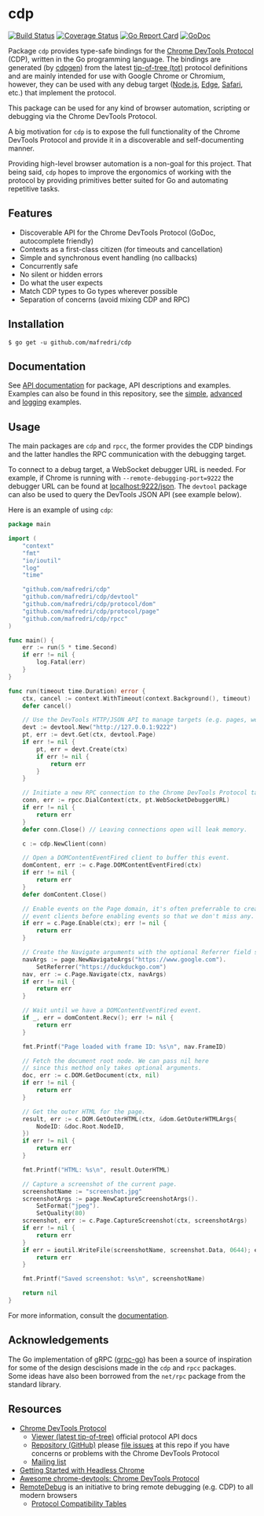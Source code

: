 # cdp

[![Build Status][travis-badge]][travis] [![Coverage Status][codecov-badge]][codecov] [![Go Report Card][goreportcard-badge]][goreportcard] [![GoDoc][godoc-badge]][godoc]

Package `cdp` provides type-safe bindings for the [Chrome DevTools Protocol][devtool-protocol] (CDP), written in the Go programming language. The bindings are generated (by [cdpgen][cdpgen]) from the latest [tip-of-tree (tot)][tip-of-tree] protocol definitions and are mainly intended for use with Google Chrome or Chromium, however, they can be used with any debug target ([Node.js][node-debugging], [Edge][edge-diagnostics-adapter], [Safari][ios-webkit-debug-proxy], etc.) that implement the protocol.

This package can be used for any kind of browser automation, scripting or debugging via the Chrome DevTools Protocol.

A big motivation for `cdp` is to expose the full functionality of the Chrome DevTools Protocol and provide it in a discoverable and self-documenting manner.

Providing high-level browser automation is a non-goal for this project. That being said, `cdp` hopes to improve the ergonomics of working with the protocol by providing primitives better suited for Go and automating repetitive tasks.

## Features

* Discoverable API for the Chrome DevTools Protocol (GoDoc, autocomplete friendly)
* Contexts as a first-class citizen (for timeouts and cancellation)
* Simple and synchronous event handling (no callbacks)
* Concurrently safe
* No silent or hidden errors
* Do what the user expects
* Match CDP types to Go types wherever possible
* Separation of concerns (avoid mixing CDP and RPC)

## Installation

```console
$ go get -u github.com/mafredri/cdp
```

## Documentation

See [API documentation][godoc] for package, API descriptions and examples. Examples can also be found in this repository, see the [simple][simple-example], [advanced][advanced-example] and [logging][logging-example] examples.

## Usage

The main packages are `cdp` and `rpcc`, the former provides the CDP bindings and the latter handles the RPC communication with the debugging target.

To connect to a debug target, a WebSocket debugger URL is needed. For example, if Chrome is running with `--remote-debugging-port=9222` the debugger URL can be found at [localhost:9222/json](http://localhost:9222/json). The `devtool` package can also be used to query the DevTools JSON API (see example below).

Here is an example of using `cdp`:

[embedmd]:# (example_test.go)
```go
package main

import (
	"context"
	"fmt"
	"io/ioutil"
	"log"
	"time"

	"github.com/mafredri/cdp"
	"github.com/mafredri/cdp/devtool"
	"github.com/mafredri/cdp/protocol/dom"
	"github.com/mafredri/cdp/protocol/page"
	"github.com/mafredri/cdp/rpcc"
)

func main() {
	err := run(5 * time.Second)
	if err != nil {
		log.Fatal(err)
	}
}

func run(timeout time.Duration) error {
	ctx, cancel := context.WithTimeout(context.Background(), timeout)
	defer cancel()

	// Use the DevTools HTTP/JSON API to manage targets (e.g. pages, webworkers).
	devt := devtool.New("http://127.0.0.1:9222")
	pt, err := devt.Get(ctx, devtool.Page)
	if err != nil {
		pt, err = devt.Create(ctx)
		if err != nil {
			return err
		}
	}

	// Initiate a new RPC connection to the Chrome DevTools Protocol target.
	conn, err := rpcc.DialContext(ctx, pt.WebSocketDebuggerURL)
	if err != nil {
		return err
	}
	defer conn.Close() // Leaving connections open will leak memory.

	c := cdp.NewClient(conn)

	// Open a DOMContentEventFired client to buffer this event.
	domContent, err := c.Page.DOMContentEventFired(ctx)
	if err != nil {
		return err
	}
	defer domContent.Close()

	// Enable events on the Page domain, it's often preferrable to create
	// event clients before enabling events so that we don't miss any.
	if err = c.Page.Enable(ctx); err != nil {
		return err
	}

	// Create the Navigate arguments with the optional Referrer field set.
	navArgs := page.NewNavigateArgs("https://www.google.com").
		SetReferrer("https://duckduckgo.com")
	nav, err := c.Page.Navigate(ctx, navArgs)
	if err != nil {
		return err
	}

	// Wait until we have a DOMContentEventFired event.
	if _, err = domContent.Recv(); err != nil {
		return err
	}

	fmt.Printf("Page loaded with frame ID: %s\n", nav.FrameID)

	// Fetch the document root node. We can pass nil here
	// since this method only takes optional arguments.
	doc, err := c.DOM.GetDocument(ctx, nil)
	if err != nil {
		return err
	}

	// Get the outer HTML for the page.
	result, err := c.DOM.GetOuterHTML(ctx, &dom.GetOuterHTMLArgs{
		NodeID: &doc.Root.NodeID,
	})
	if err != nil {
		return err
	}

	fmt.Printf("HTML: %s\n", result.OuterHTML)

	// Capture a screenshot of the current page.
	screenshotName := "screenshot.jpg"
	screenshotArgs := page.NewCaptureScreenshotArgs().
		SetFormat("jpeg").
		SetQuality(80)
	screenshot, err := c.Page.CaptureScreenshot(ctx, screenshotArgs)
	if err != nil {
		return err
	}
	if err = ioutil.WriteFile(screenshotName, screenshot.Data, 0644); err != nil {
		return err
	}

	fmt.Printf("Saved screenshot: %s\n", screenshotName)

	return nil
}
```

For more information, consult the [documentation](#documentation).

## Acknowledgements

The Go implementation of gRPC ([grpc-go](https://github.com/grpc/grpc-go)) has been a source of inspiration for some of the design descisions made in the `cdp` and `rpcc` packages. Some ideas have also been borrowed from the `net/rpc` package from the standard library.

## Resources

* [Chrome DevTools Protocol][devtool-protocol]
    * [Viewer (latest tip-of-tree)][tip-of-tree] official protocol API docs
    * [Repository (GitHub)](https://github.com/chromedevtools/devtools-protocol) please [file issues](https://github.com/ChromeDevTools/devtools-protocol/issues) at this repo if you have concerns or problems with the Chrome DevTools Protocol
    * [Mailing list](https://groups.google.com/forum/#!forum/chrome-debugging-protocol)
* [Getting Started with Headless Chrome](https://developers.google.com/web/updates/2017/04/headless-chrome)
* [Awesome chrome-devtools: Chrome DevTools Protocol](https://github.com/ChromeDevTools/awesome-chrome-devtools#chrome-devtools-protocol)
* [RemoteDebug](http://remotedebug.org/) is an initiative to bring remote debugging (e.g. CDP) to all modern browsers
    * [Protocol Compatibility Tables](https://compatibility.remotedebug.org/)

[cdpgen]: https://github.com/mafredri/cdp/tree/master/cmd/cdpgen
[simple-example]: https://github.com/mafredri/cdp/blob/master/example_test.go
[advanced-example]: https://github.com/mafredri/cdp/blob/master/example_advanced_test.go
[logging-example]: https://github.com/mafredri/cdp/blob/master/example_logging_test.go

[devtool-protocol]: https://chromedevtools.github.io/devtools-protocol/
[tip-of-tree]: https://chromedevtools.github.io/devtools-protocol/tot/
[node-debugging]: https://nodejs.org/en/docs/guides/debugging-getting-started/
[edge-diagnostics-adapter]: https://github.com/Microsoft/edge-diagnostics-adapter
[ios-webkit-debug-proxy]: https://github.com/google/ios-webkit-debug-proxy

[travis]: https://travis-ci.org/mafredri/cdp
[travis-badge]: https://travis-ci.org/mafredri/cdp.svg
[codecov]: https://codecov.io/gh/mafredri/cdp
[codecov-badge]: https://codecov.io/gh/mafredri/cdp/branch/master/graph/badge.svg
[goreportcard]: https://goreportcard.com/report/github.com/mafredri/cdp
[goreportcard-badge]: https://goreportcard.com/badge/github.com/mafredri/cdp
[godoc]: https://godoc.org/github.com/mafredri/cdp
[godoc-badge]: https://godoc.org/mafredri/cdp?status.svg
